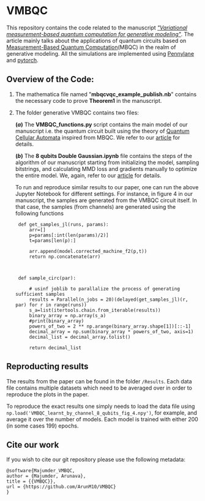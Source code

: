# VMBQC

This repository contains the code related to the manuscript [_"Variational measurement-based quantum computation for generative modeling"_](https://arxiv.org/pdf/2310.13524.pdf). The article mainly talks about the applications of quantum circuits based on [Measurement-Based Quantum Computation](https://journals.aps.org/prl/abstract/10.1103/PhysRevLett.86.5188)(MBQC) in the realm of generative modeling. All the simulations are implemented using [Pennylane](https://pennylane.ai/) and [pytorch](https://pytorch.org/).

## Overview of the Code:
1. The mathematica file named "**mbqcvqc_example_publish.nb**" contains the necessary code to prove **Theorem1** in the manuscript.
2. The folder generative VMBQC contains two files:


   **$(a)$** The **VMBQC_functions.py** script contains the main model of our manuscript i.e. the quantum circuit built using the theory of [Quantum Cellular Automata](https://arxiv.org/abs/2312.13185) inspired from MBQC. We refer to our [article](https://arxiv.org/pdf/2310.13524.pdf) for details.


   **$(b)$** The **8 qubits Double Gaussian.ipynb** file contains the steps of the algorithm of our manuscript starting from initializing the model, sampling bitstrings, and calculating MMD loss and gradients manually to optimize the entire model. We, again, refer to our [article](https://arxiv.org/pdf/2310.13524.pdf) for details.

   To run and reproduce similar results to our paper, one can run the above Jupyter Notebook for different settings. For instance, in figure 4 in our manuscript, the samples are generated from the VMBQC circuit itself. In that case, the samples (from channels) are generated using the following functions
   ```
    def get_samples_jl(runs, params):
        arr=[]
        p=params[:int(len(params)/2)] 
        t=params[len(p):] 
        
        arr.append(model.corrected_machine_f2(p,t))
        return np.concatenate(arr)
    
    

    def sample_circ(par):
        
        # usinf joblib to parallalize the process of generating sufficient samples
        results = Parallel(n_jobs = 20)(delayed(get_samples_jl)(r, par) for r in range(runs))
        s_a=list(itertools.chain.from_iterable(results))
        binary_array = np.array(s_a)
        #print(binary_array)
        powers_of_two = 2 ** np.arange(binary_array.shape[1])[::-1]
        decimal_array = np.sum(binary_array * powers_of_two, axis=1)
        decimal_list = decimal_array.tolist()
        
        return decimal_list
   ```

## Reproducting results
The results from the paper can be found in the folder `/Results`. Each data file contains multiple datasets which need to be averaged over in order to reproduce the plots in the paper.

To reproduce the exact results one simply needs to load the data file using ` np.load('VMBQC_learnt_by_channel_8_qubits_fig_4.npy')`, for example, and average it over the number of models. Each model is trained with either 200 (in some cases 199) epochs.

## Cite our work
If you wish to cite our git repository please use the following metadata:

```
@software{Majumder_VMBQC,
author = {Majumder, Arunava},
title = {{VMBQC}},
url = {https://github.com/ArunM10/VMBQC}
}
```

